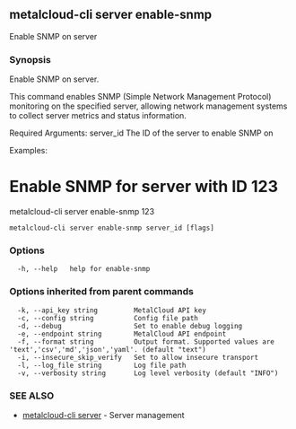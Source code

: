 ## metalcloud-cli server enable-snmp

Enable SNMP on server

### Synopsis

Enable SNMP on server.

This command enables SNMP (Simple Network Management Protocol) monitoring
on the specified server, allowing network management systems to collect
server metrics and status information.

Required Arguments:
  server_id              The ID of the server to enable SNMP on

Examples:
  # Enable SNMP for server with ID 123
  metalcloud-cli server enable-snmp 123


```
metalcloud-cli server enable-snmp server_id [flags]
```

### Options

```
  -h, --help   help for enable-snmp
```

### Options inherited from parent commands

```
  -k, --api_key string         MetalCloud API key
  -c, --config string          Config file path
  -d, --debug                  Set to enable debug logging
  -e, --endpoint string        MetalCloud API endpoint
  -f, --format string          Output format. Supported values are 'text','csv','md','json','yaml'. (default "text")
  -i, --insecure_skip_verify   Set to allow insecure transport
  -l, --log_file string        Log file path
  -v, --verbosity string       Log level verbosity (default "INFO")
```

### SEE ALSO

* [metalcloud-cli server](metalcloud-cli_server.md)	 - Server management

